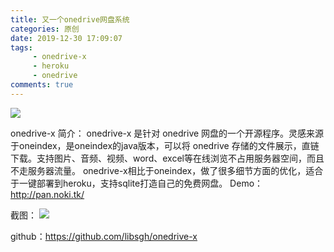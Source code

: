 ```yaml
---
title: 又一个onedrive网盘系统
categories: 原创
date: 2019-12-30 17:09:07
tags: 
     - onedrive-x
     - heroku
     - onedrive
comments: true
---
```

![](https://cdn.jsdelivr.net/gh/libsgh/blog/themes/material-x/source/img/article/HTB14LAzS7voK1RjSZFDq6xY3pXaR-300x223.jpg)
<!-- more -->

onedrive-x 简介：
onedrive-x 是针对 onedrive 网盘的一个开源程序。灵感来源于oneindex，是oneindex的java版本，可以将 onedrive 存储的文件展示，直链下载。支持图片、音频、视频、word、excel等在线浏览不占用服务器空间，而且不走服务器流量。
onedrive-x相比于oneindex，做了很多细节方面的优化，适合于一键部署到heroku，支持sqlite打造自己的免费网盘。
Demo：http://pan.noki.tk/

截图：
![](https://cdn.jsdelivr.net/gh/libsgh/blog/themes/material-x/source/img/article/QQ图片20191230173508.png)

github：https://github.com/libsgh/onedrive-x



